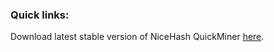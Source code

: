 ### Quick links:
Download latest stable version of NiceHash QuickMiner [here](https://github.com/nicehash/NiceHashQuickMiner/releases/latest).